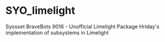# SYO_limelight
Syosset BraveBots 9016 - Unofficial Limelight Package
Hriday's implementation of subsystems in Limelight 
